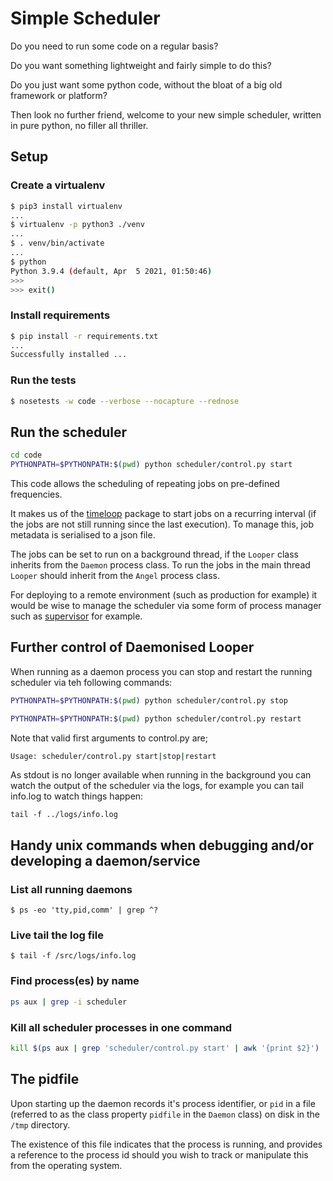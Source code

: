 # Simple Scheduler

Do you need to run some code on a regular basis?

Do you want something lightweight and fairly simple to do this?

Do you just want some python code, without the bloat of a big old framework or platform?

Then look no further friend, welcome to your new simple scheduler, written in pure python, no filler all thriller.

## Setup

### Create a virtualenv

```bash
$ pip3 install virtualenv
...
$ virtualenv -p python3 ./venv
...
$ . venv/bin/activate
...
$ python
Python 3.9.4 (default, Apr  5 2021, 01:50:46) 
>>> 
>>> exit()
```

### Install requirements

```bash
$ pip install -r requirements.txt
...
Successfully installed ...
```

### Run the tests

```bash
$ nosetests -w code --verbose --nocapture --rednose
```

## Run the scheduler

```bash
cd code
PYTHONPATH=$PYTHONPATH:$(pwd) python scheduler/control.py start
```

This code allows the scheduling of repeating jobs on pre-defined frequencies.

It makes us of the [timeloop](https://pypi.org/project/timeloop/) package to start jobs on a recurring interval (if the jobs are not still running since the last execution). To manage this, job metadata is serialised to a json file.

The jobs can be set to run on a background thread, if the `Looper` class inherits from the `Daemon` process class. To run the jobs in the main thread `Looper` should inherit from the `Angel` process class.

For deploying to a remote environment (such as production for example) it would be wise to manage the scheduler via some form of process manager such as [supervisor](http://supervisord.org/index.html) for example.

## Further control of Daemonised Looper

When running as a daemon process you can stop and restart the running scheduler via teh following commands:

```bash
PYTHONPATH=$PYTHONPATH:$(pwd) python scheduler/control.py stop

PYTHONPATH=$PYTHONPATH:$(pwd) python scheduler/control.py restart
```
Note that valid first arguments to control.py are;

```bash
Usage: scheduler/control.py start|stop|restart
```

As stdout is no longer available when running in the background you can watch the output of the scheduler via the logs, for example you can tail info.log to watch things happen:

```
tail -f ../logs/info.log
```

## Handy unix commands when debugging and/or developing a daemon/service

### List all running daemons

`$ ps -eo 'tty,pid,comm' | grep ^?`

### Live tail the log file

`$ tail -f /src/logs/info.log`

### Find process(es) by name

```bash
ps aux | grep -i scheduler
```

### Kill all scheduler processes in one command

```bash
kill $(ps aux | grep 'scheduler/control.py start' | awk '{print $2}')
```

## The pidfile

Upon starting up the daemon records it's process identifier, or `pid` in a file (referred to as the class property `pidfile` in the `Daemon` class) on disk in the `/tmp` directory.

The existence of this file indicates that the process is running, and provides a reference to the process id should you wish to track or manipulate this from the operating system.

